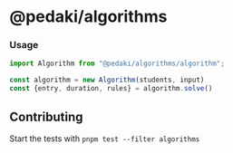 # @pedaki/algorithms

### Usage

```ts
import Algorithm from "@pedaki/algorithms/algorithm";

const algorithm = new Algorithm(students, input)
const {entry, duration, rules} = algorithm.solve()
```

## Contributing

Start the tests with `pnpm test --filter algorithms`
